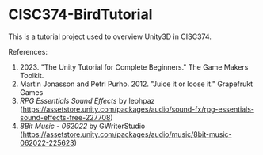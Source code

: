 # CISC374-BirdTutorial
This is a tutorial project used to overview Unity3D in CISC374.

References:
1. 2023\. "The Unity Tutorial for Complete Beginners." The Game Makers Toolkit.
2. Martin Jonasson and Petri Purho. 2012. "Juice it or loose it." Grapefrukt Games
3. _RPG Essentials Sound Effects_ by leohpaz (https://assetstore.unity.com/packages/audio/sound-fx/rpg-essentials-sound-effects-free-227708)
4. _8Bit Music - 062022_ by GWriterStudio (https://assetstore.unity.com/packages/audio/music/8bit-music-062022-225623)
